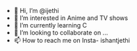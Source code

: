 - 👋 Hi, I’m @ijethi
- 👀 I’m interested in Anime and TV shows
- 🌱 I’m currently learning C
- 💞️ I’m looking to collaborate on ...
- 📫 How to reach me on Insta- ishantjethi

<!---
ijethi/ijethi is a ✨ special ✨ repository because its `README.md` (this file) appears on your GitHub profile.
You can click the Preview link to take a look at your changes.
--->
